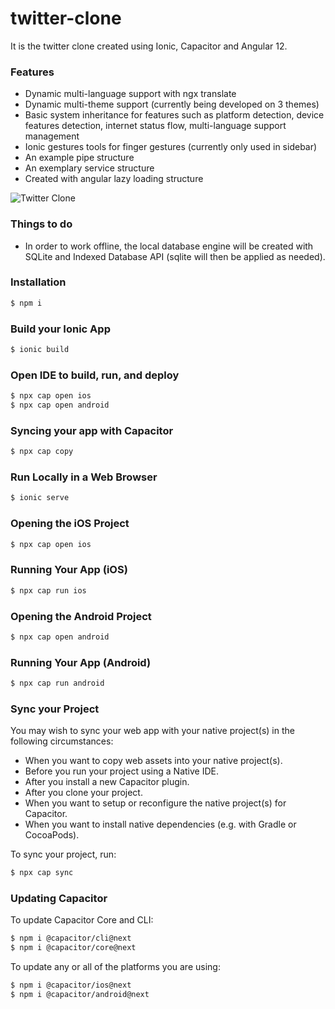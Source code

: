 # twitter-clone

It is the twitter clone created using Ionic, Capacitor and Angular 12.


### Features
- Dynamic multi-language support with ngx translate
- Dynamic multi-theme support (currently being developed on 3 themes)
- Basic system inheritance for features such as platform detection, device features detection, internet status flow, multi-language support management
- Ionic gestures tools for finger gestures (currently only used in sidebar)
- An example pipe structure
- An exemplary service structure
- Created with angular lazy loading structure


![Twitter Clone](http://g.recordit.co/3MjwDoMsa9.gif "Twitter Clone")


### Things to do
- In order to work offline, the local database engine will be created with SQLite and Indexed Database API (sqlite will then be applied as needed).


### Installation

```bash
$ npm i
```


### Build your Ionic App

```bash
$ ionic build
```


### Open IDE to build, run, and deploy

```bash
$ npx cap open ios
$ npx cap open android
```


### Syncing your app with Capacitor
```bash
$ npx cap copy
```


### Run Locally in a Web Browser
```bash
$ ionic serve
```


### Opening the iOS Project
```bash
$ npx cap open ios
```


### Running Your App (iOS)
```bash
$ npx cap run ios
```


### Opening the Android Project
```bash
$ npx cap open android
```


### Running Your App (Android)
```bash
$ npx cap run android
```


### Sync your Project
You may wish to sync your web app with your native project(s) in the following circumstances:

- When you want to copy web assets into your native project(s).
- Before you run your project using a Native IDE.
- After you install a new Capacitor plugin.
- After you clone your project.
- When you want to setup or reconfigure the native project(s) for Capacitor.
- When you want to install native dependencies (e.g. with Gradle or CocoaPods).

To sync your project, run:

```bash
$ npx cap sync
```

### Updating Capacitor
To update Capacitor Core and CLI:

```bash
$ npm i @capacitor/cli@next
$ npm i @capacitor/core@next
```

To update any or all of the platforms you are using:

```bash
$ npm i @capacitor/ios@next
$ npm i @capacitor/android@next
```
